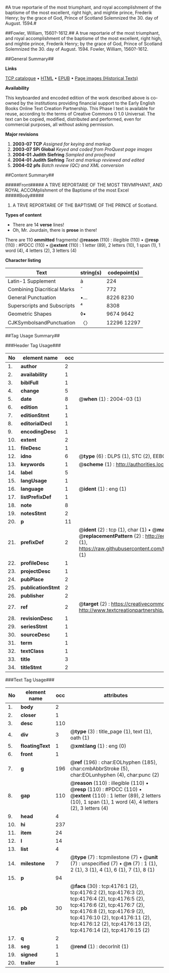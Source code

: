 #A true reportarie of the most triumphant, and royal accomplishment of the baptisme of the most excellent, right high, and mightie prince, Frederik Henry; by the grace of God, Prince of Scotland Solemnized the 30. day of August. 1594.#

##Fowler, William, 1560?-1612.##
A true reportarie of the most triumphant, and royal accomplishment of the baptisme of the most excellent, right high, and mightie prince, Frederik Henry; by the grace of God, Prince of Scotland Solemnized the 30. day of August. 1594.
Fowler, William, 1560?-1612.

##General Summary##

**Links**

[TCP catalogue](http://www.ota.ox.ac.uk/tcp/)  • 
[HTML](http://tei.it.ox.ac.uk/tcp/Texts-HTML/free/A01/A01101.html)  • 
[EPUB](http://tei.it.ox.ac.uk/tcp/Texts-EPUB/free/A01/A01101.epub) • 
[Page images (Historical Texts)](https://data.historicaltexts.jisc.ac.uk/view?pubId=eebo-99839728e&pageId=eebo-99839728e-4176-1)

**Availability**

This keyboarded and encoded edition of the
	       work described above is co-owned by the institutions
	       providing financial support to the Early English Books
	       Online Text Creation Partnership. This Phase I text is
	       available for reuse, according to the terms of Creative
	       Commons 0 1.0 Universal. The text can be copied,
	       modified, distributed and performed, even for
	       commercial purposes, all without asking permission.

**Major revisions**

1. __2003-07__ __TCP__ *Assigned for keying and markup*
1. __2003-07__ __SPi Global__ *Keyed and coded from ProQuest page images*
1. __2004-01__ __Judith Siefring__ *Sampled and proofread*
1. __2004-01__ __Judith Siefring__ *Text and markup reviewed and edited*
1. __2004-02__ __pfs__ *Batch review (QC) and XML conversion*

##Content Summary##

#####Front#####
A TRVE REPORTARIE OF THE MOST TRIVMPHANT, AND ROYAL ACCOMplishment of the Baptisme of the most Excel
#####Body#####

1. A TRVE REPORTARIE OF THE BAPTISME OF THE PRINCE of Scotland.

**Types of content**

  * There are 14 **verse** lines!
  * Oh, Mr. Jourdain, there is **prose** in there!

There are 110 **ommitted** fragments! 
 @__reason__ (110) : illegible (110)  •  @__resp__ (110) : #PDCC (110)  •  @__extent__ (110) : 1 letter (89), 2 letters (10), 1 span (1), 1 word (4), 4 letters (2), 3 letters (4)

**Character listing**


|Text|string(s)|codepoint(s)|
|---|---|---|
|Latin-1 Supplement|à|224|
|Combining             Diacritical Marks|̄|772|
|General Punctuation|•…|8226 8230|
|Superscripts             and Subscripts|⁴|8308|
|Geometric Shapes|◊▪|9674 9642|
|CJKSymbolsandPunctuation|〈〉|12296 12297|

##Tag Usage Summary##

###Header Tag Usage###

|No|element name|occ|attributes|
|---|---|---|---|
|1.|__author__|2||
|2.|__availability__|1||
|3.|__biblFull__|1||
|4.|__change__|5||
|5.|__date__|8| @__when__ (1) : 2004-03 (1)|
|6.|__edition__|1||
|7.|__editionStmt__|1||
|8.|__editorialDecl__|1||
|9.|__encodingDesc__|1||
|10.|__extent__|2||
|11.|__fileDesc__|1||
|12.|__idno__|6| @__type__ (6) : DLPS (1), STC (2), EEBO-CITATION (1), PROQUEST (1), VID (1)|
|13.|__keywords__|1| @__scheme__ (1) : http://authorities.loc.gov/ (1)|
|14.|__label__|5||
|15.|__langUsage__|1||
|16.|__language__|1| @__ident__ (1) : eng (1)|
|17.|__listPrefixDef__|1||
|18.|__note__|8||
|19.|__notesStmt__|2||
|20.|__p__|11||
|21.|__prefixDef__|2| @__ident__ (2) : tcp (1), char (1)  •  @__matchPattern__ (2) : ([0-9\-]+):([0-9IVX]+) (1), (.+) (1)  •  @__replacementPattern__ (2) : http://eebo.chadwyck.com/downloadtiff?vid=$1&page=$2 (1), https://raw.githubusercontent.com/textcreationpartnership/Texts/master/tcpchars.xml#$1 (1)|
|22.|__profileDesc__|1||
|23.|__projectDesc__|1||
|24.|__pubPlace__|2||
|25.|__publicationStmt__|2||
|26.|__publisher__|2||
|27.|__ref__|2| @__target__ (2) : https://creativecommons.org/publicdomain/zero/1.0/ (1), http://www.textcreationpartnership.org/docs/. (1)|
|28.|__revisionDesc__|1||
|29.|__seriesStmt__|1||
|30.|__sourceDesc__|1||
|31.|__term__|1||
|32.|__textClass__|1||
|33.|__title__|3||
|34.|__titleStmt__|2||


###Text Tag Usage###

|No|element name|occ|attributes|
|---|---|---|---|
|1.|__body__|2||
|2.|__closer__|1||
|3.|__desc__|110||
|4.|__div__|3| @__type__ (3) : title_page (1), text (1), oath (1)|
|5.|__floatingText__|1| @__xml:lang__ (1) : eng (0)|
|6.|__front__|1||
|7.|__g__|196| @__ref__ (196) : char:EOLhyphen (185), char:cmbAbbrStroke (5), char:EOLunhyphen (4), char:punc (2)|
|8.|__gap__|110| @__reason__ (110) : illegible (110)  •  @__resp__ (110) : #PDCC (110)  •  @__extent__ (110) : 1 letter (89), 2 letters (10), 1 span (1), 1 word (4), 4 letters (2), 3 letters (4)|
|9.|__head__|4||
|10.|__hi__|237||
|11.|__item__|24||
|12.|__l__|14||
|13.|__list__|4||
|14.|__milestone__|7| @__type__ (7) : tcpmilestone (7)  •  @__unit__ (7) : unspecified (7)  •  @__n__ (7) : 1 (1), 2 (1), 3 (1), 4 (1), 6 (1), 7 (1), 8 (1)|
|15.|__p__|94||
|16.|__pb__|30| @__facs__ (30) : tcp:4176:1 (2), tcp:4176:2 (2), tcp:4176:3 (2), tcp:4176:4 (2), tcp:4176:5 (2), tcp:4176:6 (2), tcp:4176:7 (2), tcp:4176:8 (2), tcp:4176:9 (2), tcp:4176:10 (2), tcp:4176:11 (2), tcp:4176:12 (2), tcp:4176:13 (2), tcp:4176:14 (2), tcp:4176:15 (2)|
|17.|__q__|2||
|18.|__seg__|1| @__rend__ (1) : decorInit (1)|
|19.|__signed__|1||
|20.|__trailer__|1||
